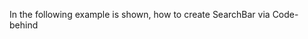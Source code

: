 In the following example is shown, how to create SearchBar via Code-behind

<snippet id='creating-search-bar-xml'/>
<snippet id='creating-search-bar-code'/>
<snippet id='creating-search-bar-code-ts'/>
